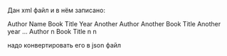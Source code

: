 Дан xml файл и в нём записано:

<books>
    <book id="1">
        <author>Author Name</author>
        <name>Book Title</name>
        <year>Year</year>
    </book>
    <book id="2">
        <author>Another Author</author>
        <name>Another Book Title</name>
        <year>Another year</year>
    </book>
    ...
    <book id="n">
        <author>Author n</author>
        <name>Book Title n</name>
        <year>n</year>
    </book>
</books>

надо конвертировать его в json файл
